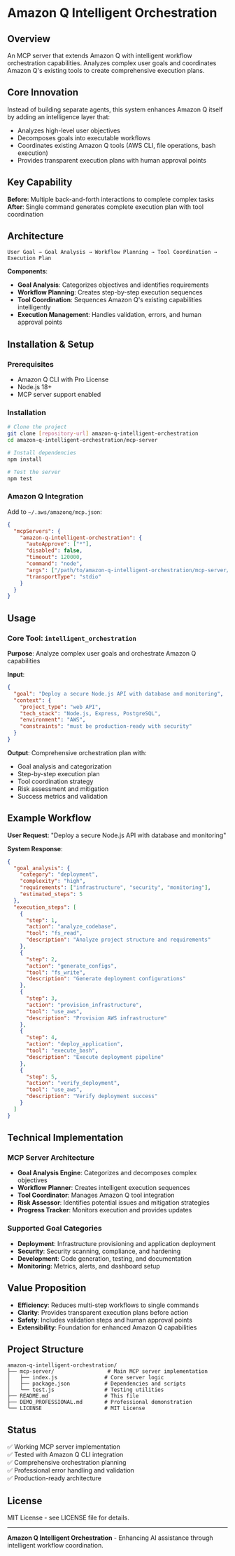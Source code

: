 # Amazon Q Intelligent Orchestration

## Overview

An MCP server that extends Amazon Q with intelligent workflow orchestration capabilities. Analyzes complex user goals and coordinates Amazon Q's existing tools to create comprehensive execution plans.

## Core Innovation

Instead of building separate agents, this system enhances Amazon Q itself by adding an intelligence layer that:
- Analyzes high-level user objectives
- Decomposes goals into executable workflows  
- Coordinates existing Amazon Q tools (AWS CLI, file operations, bash execution)
- Provides transparent execution plans with human approval points

## Key Capability

**Before**: Multiple back-and-forth interactions to complete complex tasks  
**After**: Single command generates complete execution plan with tool coordination

## Architecture

```
User Goal → Goal Analysis → Workflow Planning → Tool Coordination → Execution Plan
```

**Components**:
- **Goal Analysis**: Categorizes objectives and identifies requirements
- **Workflow Planning**: Creates step-by-step execution sequences
- **Tool Coordination**: Sequences Amazon Q's existing capabilities intelligently
- **Execution Management**: Handles validation, errors, and human approval points

## Installation & Setup

### Prerequisites
- Amazon Q CLI with Pro License
- Node.js 18+
- MCP server support enabled

### Installation
```bash
# Clone the project
git clone [repository-url] amazon-q-intelligent-orchestration
cd amazon-q-intelligent-orchestration/mcp-server

# Install dependencies
npm install

# Test the server
npm test
```

### Amazon Q Integration
Add to `~/.aws/amazonq/mcp.json`:
```json
{
  "mcpServers": {
    "amazon-q-intelligent-orchestration": {
      "autoApprove": ["*"],
      "disabled": false,
      "timeout": 120000,
      "command": "node",
      "args": ["/path/to/amazon-q-intelligent-orchestration/mcp-server/index.js"],
      "transportType": "stdio"
    }
  }
}
```

## Usage

### Core Tool: `intelligent_orchestration`

**Purpose**: Analyze complex user goals and orchestrate Amazon Q capabilities

**Input**:
```json
{
  "goal": "Deploy a secure Node.js API with database and monitoring",
  "context": {
    "project_type": "web API",
    "tech_stack": "Node.js, Express, PostgreSQL",
    "environment": "AWS",
    "constraints": "must be production-ready with security"
  }
}
```

**Output**: Comprehensive orchestration plan with:
- Goal analysis and categorization
- Step-by-step execution plan
- Tool coordination strategy
- Risk assessment and mitigation
- Success metrics and validation

## Example Workflow

**User Request**: "Deploy a secure Node.js API with database and monitoring"

**System Response**:
```json
{
  "goal_analysis": {
    "category": "deployment",
    "complexity": "high",
    "requirements": ["infrastructure", "security", "monitoring"],
    "estimated_steps": 5
  },
  "execution_steps": [
    {
      "step": 1,
      "action": "analyze_codebase",
      "tool": "fs_read",
      "description": "Analyze project structure and requirements"
    },
    {
      "step": 2,
      "action": "generate_configs",
      "tool": "fs_write",
      "description": "Generate deployment configurations"
    },
    {
      "step": 3,
      "action": "provision_infrastructure",
      "tool": "use_aws",
      "description": "Provision AWS infrastructure"
    },
    {
      "step": 4,
      "action": "deploy_application",
      "tool": "execute_bash",
      "description": "Execute deployment pipeline"
    },
    {
      "step": 5,
      "action": "verify_deployment",
      "tool": "use_aws",
      "description": "Verify deployment success"
    }
  ]
}
```

## Technical Implementation

### MCP Server Architecture
- **Goal Analysis Engine**: Categorizes and decomposes complex objectives
- **Workflow Planner**: Creates intelligent execution sequences
- **Tool Coordinator**: Manages Amazon Q tool integration
- **Risk Assessor**: Identifies potential issues and mitigation strategies
- **Progress Tracker**: Monitors execution and provides updates

### Supported Goal Categories
- **Deployment**: Infrastructure provisioning and application deployment
- **Security**: Security scanning, compliance, and hardening
- **Development**: Code generation, testing, and documentation
- **Monitoring**: Metrics, alerts, and dashboard setup

## Value Proposition

- **Efficiency**: Reduces multi-step workflows to single commands
- **Clarity**: Provides transparent execution plans before action
- **Safety**: Includes validation steps and human approval points
- **Extensibility**: Foundation for enhanced Amazon Q capabilities

## Project Structure

```
amazon-q-intelligent-orchestration/
├── mcp-server/                 # Main MCP server implementation
│   ├── index.js               # Core server logic
│   ├── package.json           # Dependencies and scripts
│   └── test.js                # Testing utilities
├── README.md                  # This file
├── DEMO_PROFESSIONAL.md       # Professional demonstration
└── LICENSE                    # MIT License
```

## Status

✅ Working MCP server implementation  
✅ Tested with Amazon Q CLI integration  
✅ Comprehensive orchestration planning  
✅ Professional error handling and validation  
✅ Production-ready architecture

## License

MIT License - see LICENSE file for details.

---

**Amazon Q Intelligent Orchestration** - Enhancing AI assistance through intelligent workflow coordination.
